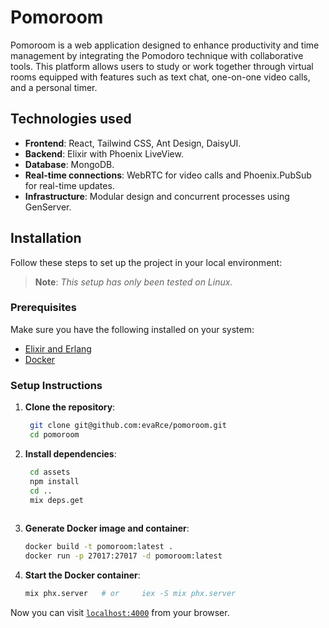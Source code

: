 # Pomoroom

Pomoroom is a web application designed to enhance productivity and time management by integrating the Pomodoro technique with collaborative tools. This platform allows users to study or work together through virtual rooms equipped with features such as text chat, one-on-one video calls, and a personal timer.

## Technologies used

- **Frontend**: React, Tailwind CSS, Ant Design, DaisyUI.
- **Backend**: Elixir with Phoenix LiveView.
- **Database**: MongoDB.
- **Real-time connections**: WebRTC for video calls and Phoenix.PubSub for real-time updates.
- **Infrastructure**: Modular design and concurrent processes using GenServer.

## Installation

Follow these steps to set up the project in your local environment:
> **Note**: *This setup has only been tested on Linux.*

### Prerequisites

Make sure you have the following installed on your system:

- [Elixir and Erlang](https://elixir-lang.org/install.html#gnulinux)
- [Docker](https://docs.docker.com/desktop/setup/install/linux/)

### Setup Instructions

1. **Clone the repository**:
   ```bash
	git clone git@github.com:evaRce/pomoroom.git
	cd pomoroom
   
2. **Install dependencies**:
   ```bash
	cd assets
	npm install
	cd ..
	mix deps.get
	
3. **Generate Docker image and container**:
   ```bash
   docker build -t pomoroom:latest .
   docker run -p 27017:27017 -d pomoroom:latest

4. **Start the Docker container**:
   ```bash
   mix phx.server	# or	 iex -S mix phx.server


Now you can visit [`localhost:4000`](http://localhost:4000/) from your browser.
